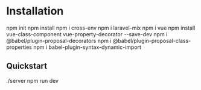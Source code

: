 # Installation 

npm init 
npm install
npm i cross-env
npm i laravel-mix
npm i vue
npm install vue-class-component vue-property-decorator --save-dev
npm i @babel/plugin-proposal-decorators
npm i @babel/plugin-proposal-class-properties
npm i babel-plugin-syntax-dynamic-import

## Quickstart
./server
npm run dev


